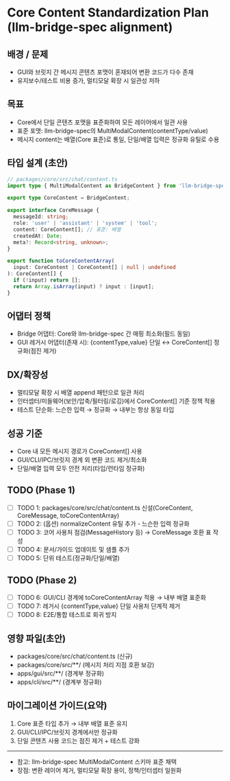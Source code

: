 # Core Content Standardization Plan (llm-bridge-spec alignment)

## 배경 / 문제
- GUI와 브릿지 간 메시지 콘텐츠 포맷이 혼재되어 변환 코드가 다수 존재
- 유지보수/테스트 비용 증가, 멀티모달 확장 시 일관성 저하

## 목표
- Core에서 단일 콘텐츠 포맷을 표준화하여 모든 레이어에서 일관 사용
- 표준 포맷: llm-bridge-spec의 MultiModalContent(contentType/value)
- 메시지 content는 배열(Core 표준)로 통일, 단일/배열 입력은 정규화 유틸로 수용

## 타입 설계 (초안)
```ts
// packages/core/src/chat/content.ts
import type { MultiModalContent as BridgeContent } from 'llm-bridge-spec';

export type CoreContent = BridgeContent;

export interface CoreMessage {
  messageId: string;
  role: 'user' | 'assistant' | 'system' | 'tool';
  content: CoreContent[]; // 표준: 배열
  createdAt: Date;
  meta?: Record<string, unknown>;
}

export function toCoreContentArray(
  input: CoreContent | CoreContent[] | null | undefined
): CoreContent[] {
  if (!input) return [];
  return Array.isArray(input) ? input : [input];
}
```

## 어댑터 정책
- Bridge 어댑터: Core와 llm-bridge-spec 간 매핑 최소화(필드 동일)
- GUI 레거시 어댑터(존재 시): {contentType,value} 단일 ↔ CoreContent[] 정규화(점진 제거)

## DX/확장성
- 멀티모달 확장 시 배열 append 패턴으로 일관 처리
- 인터셉터/미들웨어(보안/압축/필터링/로깅)에서 CoreContent[] 기준 정책 적용
- 테스트 단순화: 느슨한 입력 → 정규화 → 내부는 항상 동일 타입

## 성공 기준
- Core 내 모든 메시지 경로가 CoreContent[] 사용
- GUI/CLI/IPC/브릿지 경계 외 변환 코드 제거/최소화
- 단일/배열 입력 모두 안전 처리(타입/런타임 정규화)

## TODO (Phase 1)
- [ ] TODO 1: packages/core/src/chat/content.ts 신설(CoreContent, CoreMessage, toCoreContentArray)
- [ ] TODO 2: (옵션) normalizeContent 유틸 추가 - 느슨한 입력 정규화
- [ ] TODO 3: 코어 사용처 점검(MessageHistory 등) → CoreMessage 호환 표 작성
- [ ] TODO 4: 문서/가이드 업데이트 및 샘플 추가
- [ ] TODO 5: 단위 테스트(정규화/단일/배열)

## TODO (Phase 2)
- [ ] TODO 6: GUI/CLI 경계에 toCoreContentArray 적용 → 내부 배열 표준화
- [ ] TODO 7: 레거시 {contentType,value} 단일 사용처 단계적 제거
- [ ] TODO 8: E2E/통합 테스트로 회귀 방지

## 영향 파일(초안)
- packages/core/src/chat/content.ts (신규)
- packages/core/src/**/ (메시지 처리 지점 호환 보강)
- apps/gui/src/**/ (경계부 정규화)
- apps/cli/src/**/ (경계부 정규화)

## 마이그레이션 가이드(요약)
1) Core 표준 타입 추가 → 내부 배열 표준 유지
2) GUI/CLI/IPC/브릿지 경계에서만 정규화
3) 단일 콘텐츠 사용 코드는 점진 제거 + 테스트 강화

---

- 참고: llm-bridge-spec MultiModalContent 스키마 표준 채택
- 장점: 변환 레이어 제거, 멀티모달 확장 용이, 정책/인터셉터 일원화

